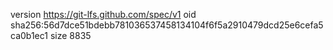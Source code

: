 version https://git-lfs.github.com/spec/v1
oid sha256:56d7dce51bdebb781036537458134104f6f5a2910479dcd25e6cefa5ca0b1ec1
size 8835
